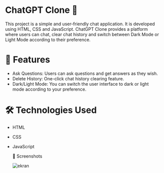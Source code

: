 # ChatGPT Clone 💬
This project is a simple and user-friendly chat application. It is developed using HTML, CSS and JavaScript. 
ChatGPT Clone provides a platform where users can chat, clear chat history and switch between Dark Mode or Light Mode according to their preference.

# 🚀 Features
- Ask Questions: Users can ask questions and get answers as they wish.
- Delete History: One-click chat history clearing feature.
- Dark/Light Mode: You can switch the user interface to dark or light mode according to your preference.

# 🛠️ Technologies Used
- HTML
- CSS
- JavaScript

  📸 Screenshots

  ![ekran](https://github.com/user-attachments/assets/08c69dbb-54f4-494b-a79e-7b74ef2d1659)
